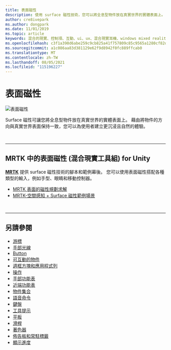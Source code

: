 ```yaml
---
title: 表面磁性
description: 使用 surface 磁性技術，您可以將全息型物件放在真實世界的實體表面上。
author: cre8ivepark
ms.author: dongpark
ms.date: 11/01/2019
ms.topic: article
keywords: 混合的現實、控制項、互動、ui、ux、混合現實耳機、windows mixed reality 耳機、虛擬實境耳機、HoloLens、MRTK、混合現實工具組、表面磁性
ms.openlocfilehash: c3f1a390d6abe259c9cb825a41f757809c85c9565a1280cf82d8badc262cbf30
ms.sourcegitcommit: a1c086aa83d381129e62f9d8942f0fc889ffcab0
ms.translationtype: MT
ms.contentlocale: zh-TW
ms.lasthandoff: 08/05/2021
ms.locfileid: "115196227"
---
```

# <a name="surface-magnetism"></a>表面磁性

![表面磁性](images/MRTK_SurfaceMagnetism.gif)

Surface 磁性可讓您將全息型物件放在真實世界的實體表面上。 藉由將物件的方向與真實世界表面保持一致，您可以為使用者建立更沉浸且自然的體驗。

<br>

---

## <a name="surface-magnetism-in-mrtk-mixed-reality-toolkit-for-unity"></a>MRTK 中的表面磁性 (混合現實工具組) for Unity

**[MRTK](https://github.com/Microsoft/MixedRealityToolkit-Unity)** 提供 surface 磁性技術的腳本和範例幕後。 您可以使用表面磁性搭配各種類型的輸入，例如手型、眼睛和移動控制器。

* [MRTK 表面的磁性規劃求解](/windows/mixed-reality/mrtk-unity/features/ux-building-blocks/solvers/solver#surfacemagnetism)
* [MRTK-空間感知 + Surface 磁性範例場景](https://github.com/microsoft/MixedRealityToolkit-Unity/blob/main/Assets/MRTK/Examples/Demos/Solvers/Scenes/SurfaceMagnetismSpatialAwarenessExample.unity)

<br>

---

## <a name="see-also"></a>另請參閱

* [游標](cursors.md)
* [手部光線](point-and-commit.md)
* [Button](button.md)
* [可互動的物件](interactable-object.md)
* [週框方塊和應用程式列](app-bar-and-bounding-box.md)
* [操作](direct-manipulation.md)
* [手部功能表](hand-menu.md)
* [近端功能表](near-menu.md)
* [物件集合](object-collection.md)
* [語音命令](voice-input.md)
* [鍵盤](keyboard.md)
* [工具提示](tooltip.md)
* [平板](slate.md)
* [滑桿](slider.md)
* [著色器](shader.md)
* [佈告板和常駐標籤](billboarding-and-tag-along.md)
* [顯示進度](progress.md)
